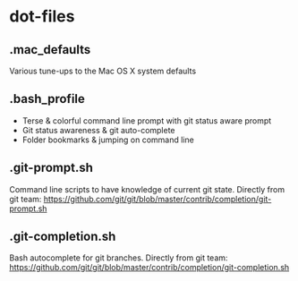 dot-files
=========

## .mac_defaults

Various tune-ups to the Mac OS X system defaults

## .bash_profile

* Terse & colorful command line prompt with git status aware prompt
* Git status awareness & git auto-complete
* Folder bookmarks & jumping on command line

## .git-prompt.sh

Command line scripts to have knowledge of current git state. Directly from git team: https://github.com/git/git/blob/master/contrib/completion/git-prompt.sh

## .git-completion.sh

Bash autocomplete for git branches. Directly from git team: https://github.com/git/git/blob/master/contrib/completion/git-completion.sh
